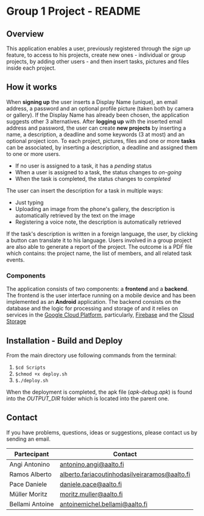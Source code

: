 # Group 1 Project - README

## Overview
This application enables a user, previously registered through the *sign up* feature, to access to his projects, create new ones - individual or group projects, by adding other users - and then insert tasks, pictures and files inside each project.
## How it works
When **signing up** the user inserts a Display Name (unique), an email address, a password and an optional profile picture (taken both by camera or gallery). If the Display Name has already been chosen, the application suggests other 3 alternatives.
After **logging up** with the inserted email address and password, the user can create **new projects** by inserting a name, a description, a deadline and some keywords (3 at most) and an optional project icon.
To each project, pictures, files and one or more **tasks** can be associated, by inserting a description, a deadline and assigned them to one or more users.
* If no user is assigned to a task, it has a *pending* status
* When a user is assigned to a task, the status changes to *on-going*
* When the task is completed, the status changes to *completed*

The user can insert the description for a task in multiple ways:
* Just typing
* Uploading an image from the phone's gallery, the description is automatically retrieved by the text on the image
* Registering a voice note, the description is automatically retrieved

If the task's description is written in a foreign language, the user, by clicking a button can translate it to his language.
Users involved in a group project are also able to generate a report of the project. The outcome is a PDF file which contains: the project name, the list of members, and all related task events.

### Components
The application consists of two components: a **frontend** and a **backend**.
The frontend is the user interface running on a mobile device and has been implemented as an **Android** application.
The backend consists on the database and the logic for processing and storage of  and it relies on services in the [Google Cloud Platform](https://cloud.google.com/products/), particularly, [Firebase](https://firebase.google.com/) and the [Cloud Storage](https://firebase.google.com/docs/storage/)


## Installation - Build and Deploy

From the main directory use following commands from the terminal:
1. `$cd Scripts`
2. `$chmod +x deploy.sh`
3. `$./deploy.sh`

When the deployment is completed, the apk file (*apk-debug.apk*) is found into the *OUTPUT_DIR* folder which is located into the parent one.

## Contact
If you have problems, questions, ideas or suggestions, please contact us by sending an email.

| Partecipant | Contact |
|--|--|
| Angi Antonino | antonino.angi@aalto.fi |
| Ramos Alberto | alberto.fariacoutinhodasilveiraramos@aalto.fi |
| Pace Daniele | daniele.pace@aalto.fi |
| Müller Moritz | moritz.muller@aalto.fi |
| Bellami Antoine | antoinemichel.bellami@aalto.fi |



